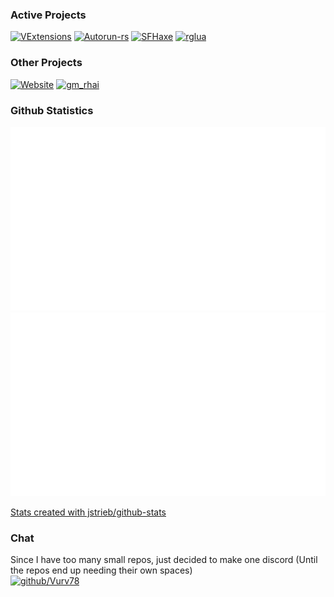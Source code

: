 ### Active Projects
[![VExtensions](https://github-readme-stats.vercel.app/api/pin/?username=Vurv78&repo=VExtensions)](https://github.com/Vurv78/VExtensions)
[![Autorun-rs](https://github-readme-stats.vercel.app/api/pin/?username=Vurv78&repo=Autorun-rs)](https://github.com/Vurv78/Autorun-rs)
[![SFHaxe](https://github-readme-stats.vercel.app/api/pin/?username=Vurv78&repo=SFHaxe)](https://github.com/Vurv78/SFHaxe)
[![rglua](https://github-readme-stats.vercel.app/api/pin/?username=Vurv78&repo=rglua)](https://github.com/Vurv78/rglua)

### Other Projects
[![Website](https://github-readme-stats.vercel.app/api/pin/?username=Vurv78&repo=Website)](https://github.com/Vurv78/Website)
[![gm_rhai](https://github-readme-stats.vercel.app/api/pin/?username=Vurv78&repo=gm_rhai)](https://github.com/Vurv78/gm_rhai)

### Github Statistics
![Overview](https://github.com/Vurv78/Vurv78/raw/main/generated/overview.svg)
![Languages](https://github.com/Vurv78/Vurv78/raw/main/generated/languages.svg)

<a href="https://github.com/jstrieb/github-stats"> Stats created with jstrieb/github-stats </a>

### Chat
Since I have too many small repos, just decided to make one discord (Until the repos end up needing their own spaces)  
[![github/Vurv78](https://discordapp.com/api/guilds/824727565948157963/widget.png?style=banner2)](https://discord.gg/epJFC6cNsw)
